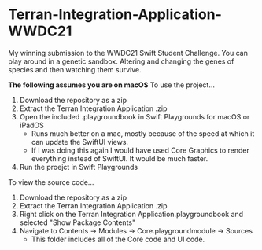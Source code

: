 # Terran-Integration-Application-WWDC21
My winning submission to the WWDC21 Swift Student Challenge. You can play around in a genetic sandbox. Altering and changing the genes of species and then watching them survive.

**The following assumes you are on macOS**
To use the project...
1. Download the repository as a zip
2. Extract the Terran Integration Application .zip
3. Open the included .playgroundbook in Swift Playgrounds for macOS or iPadOS
   - Runs much better on a mac, mostly because of the speed at which it can update the SwiftUI views.
   - If I was doing this again I would have used Core Graphics to render everything instead of SwiftUI. It would be much faster.
4. Run the proejct in Swift Playgrounds

To view the source code...
1. Download the repository as a zip
2. Extract the Terran Integration Application .zip
3. Right click on the  Terran Integration Application.playgroundbook and selected "Show Package Contents"
4. Navigate to Contents -> Modules -> Core.playgroundmodule -> Sources
   - This folder includes all of the Core code and UI code.
